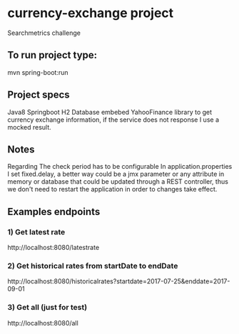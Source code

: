 # currency-exchange project
Searchmetrics challenge


## To run project type:
mvn spring-boot:run


## Project specs
Java8
Springboot
H2 Database embebed
YahooFinance library to get currency exchange information, if the service does not response I use a mocked result.


## Notes
Regarding The check period has to be configurable
In application.properties I set fixed.delay, a better way could be a jmx parameter
or any attribute in memory or database that could be updated through a REST controller,
thus we don't need to restart the application in order to changes take effect.


## Examples endpoints

### 1) Get latest rate
http://localhost:8080/latestrate

### 2) Get historical rates from startDate to endDate
http://localhost:8080/historicalrates?startdate=2017-07-25&enddate=2017-09-01

### 3) Get all (just for test)
http://localhost:8080/all